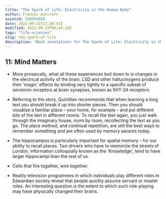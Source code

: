 ```yaml
---
title: "The Spark of Life: Electricity in the Human Body"
author: Frances Ashcroft
assetid: 550504650
date: 2022-09-22T22:40:47Z
modified: 2022-09-23T09:44:10Z
tags: "life-sciences"
slug: the-spark-of-life
description: "Book annotations for The Spark of Life: Electricity in the Human Body by Frances Ashcroft"
---
```


## 11: Mind Matters

*  More prosaically, what all these experiences boil down to is changes in the electrical activity of the brain. LSD and other hallucinogens produce their 'magic' effects by binding very tightly to a specific subset of serotonin receptors at brain synapses, known as 5HT-2A receptors

*  Referring to the story, Quintilian recommends that when learning a long text you should break it up into shorter pieces. Then you should visualize a familiar place – your home, for example – and put different bits of the text in different rooms. To recall the text again, you just walk through the imaginary house, room by room, recollecting the text as you go. The place method, and continual repetition, are still the best ways to remember something and are often used by memory savants today.

*  The hippocampus is particularly important for spatial memory – for our ability to recall places. Taxi drivers who have to memorize the streets of London, information colloquially known as the 'Knowledge', tend to have larger hippocampi than the rest of us

*  Cells that fire together, wire together.

*  Reality television programmes in which individuals play different roles in Edwardian society reveal that people quickly assume servant or master roles. An interesting question is the extent to which such role-playing may have physically changed their brains.

